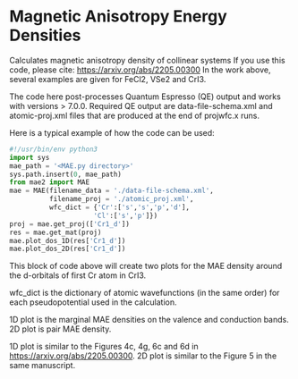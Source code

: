 # Magnetic Anisotropy Energy Densities

Calculates magnetic anisotropy density of collinear systems
If you use this code, please cite: https://arxiv.org/abs/2205.00300
In the work above, several examples are given for FeCl2, VSe2 and CrI3. 

The code here post-processes Quantum Espresso (QE) output and works with versions > 7.0.0.
Required QE output are data-file-schema.xml and atomic-proj.xml files that are 
produced at the end of projwfc.x runs. 

Here is a typical example of how the code can be used:


```python
#!/usr/bin/env python3
import sys
mae_path = '<MAE.py directory>'
sys.path.insert(0, mae_path)
from mae2 import MAE
mae = MAE(filename_data = './data-file-schema.xml',
          filename_proj = './atomic_proj.xml',
          wfc_dict = {'Cr':['s','s','p','d'], 
                     'Cl':['s','p']})
proj = mae.get_proj(['Cr1_d'])
res = mae.get_mat(proj)
mae.plot_dos_1D(res['Cr1_d'])
mae.plot_dos_2D(res['Cr1_d'])
```
This block of code above will create two plots for the MAE density
around the d-orbitals of first Cr atom in CrI3. 

wfc_dict is the dictionary of atomic wavefunctions (in the same order)
for each pseudopotential used in the calculation.

1D plot is the marginal MAE densities on the valence and conduction bands.
2D plot is pair MAE density.

1D plot is similar to the Figures 4c, 4g, 6c and 6d in https://arxiv.org/abs/2205.00300.
2D plot is similar to the Figure 5 in the same manuscript. 
